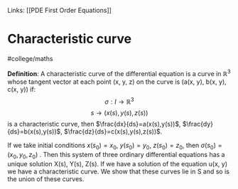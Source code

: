 Links: [[PDE First Order Equations]]
# Characteristic curve
#college/maths 

**Definition**: A characteristic curve of the differential equation is a curve in $\mathbb{R}^{3}$ whose tangent vector at each point (x, y, z) on the curve is (a(x, y), b(x, y), c(x, y)) if:
	$$\sigma: I \rightarrow \mathbb{R}^{3}$$
	$$s \rightarrow (x(s), y(s), z(s))$$
is a characteristic curve, then $\frac{dx}{ds}=a(x(s),y(s))$, $\frac{dy}{ds}=b(x(s),y(s))$, $\frac{dz}{ds}=c(x(s),y(s),z(s))$.

If we take initial conditions $x(s _{0})=x _{0}$, $y(s _{0})=y _{0}$, $z(s _{0})=z _{0}$, then $\sigma (s _{0}) = (x _{0}, y _{0}, z _{0})$ .
Then this system of three ordinary differential equations has a unique solution X(s), Y(s), Z(s).
If we have a solution of the equation u(x, y) we have a characteristic curve. We show that these curves lie in S and so is the union of these curves.